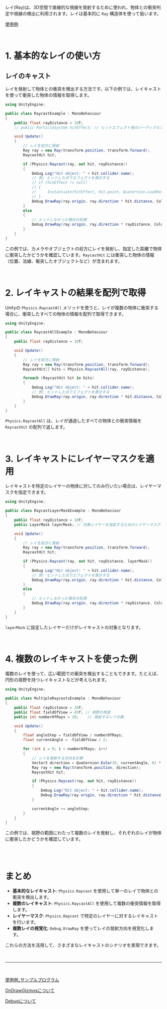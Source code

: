 レイ(Ray)は、3D空間で直線的な視線を発射するために使われ、物体との衝突判定や視線の検出に利用されます。レイは基本的に `Ray` 構造体を使って扱います。

[使用例](Detect/Detect.md)



<br>


# 1. 基本的なレイの使い方

## レイのキャスト
レイを発射して物体との衝突を検出する方法です。以下の例では、レイキャストを使って衝突した物体の情報を取得します。

```csharp
using UnityEngine;

public class RaycastExample : MonoBehaviour
{
    public float rayDistance = 10f;
    // public ParticleSystem hitEffect; // ヒットエフェクト用のパーティクルシステムプレハブ

    void Update()
    {
        // レイを前方に発射
        Ray ray = new Ray(transform.position, transform.forward);
        RaycastHit hit;

        if (Physics.Raycast(ray, out hit, rayDistance))
        {
            Debug.Log("Hit object: " + hit.collider.name);
            // 例: ヒットした点でエフェクトを表示する
            // if (hitEffect != null)
            // {
            //     Instantiate(hitEffect, hit.point, Quaternion.LookRotation(hit.normal));
            // }
            Debug.DrawRay(ray.origin, ray.direction * hit.distance, Color.red);
        }
        else
        {
            // ヒットしなかった場合の処理
            Debug.DrawRay(ray.origin, ray.direction * rayDistance, Color.green);
        }
    }
}
```

この例では、カメラやオブジェクトの前方にレイを発射し、指定した距離で物体に衝突したかどうかを確認しています。`RaycastHit` には衝突した物体の情報（位置、法線、衝突したオブジェクトなど）が含まれます。


<br>


# 2. レイキャストの結果を配列で取得

Unityの `Physics.RaycastAll` メソッドを使うと、レイが複数の物体に衝突する場合に、衝突したすべての物体の情報を配列で取得できます。

```csharp
using UnityEngine;

public class RaycastAllExample : MonoBehaviour
{
    public float rayDistance = 10f;

    void Update()
    {
        // レイを前方に発射
        Ray ray = new Ray(transform.position, transform.forward);
        RaycastHit[] hits = Physics.RaycastAll(ray, rayDistance);

        foreach (RaycastHit hit in hits)
        {
            Debug.Log("Hit object: " + hit.collider.name);
            // 例: ヒットした点でエフェクトを表示する
            Debug.DrawRay(ray.origin, ray.direction * hit.distance, Color.red);
        }
    }
}
```

`Physics.RaycastAll` は、レイが通過したすべての物体との衝突情報を `RaycastHit` の配列で返します。


<br>


# 3. レイキャストにレイヤーマスクを適用

レイキャストを特定のレイヤーの物体に対してのみ行いたい場合は、レイヤーマスクを指定できます。

```csharp
using UnityEngine;

public class RaycastLayerMaskExample : MonoBehaviour
{
    public float rayDistance = 10f;
    public LayerMask layerMask; // 対象レイヤーを指定するためのレイヤーマスク

    void Update()
    {
        // レイを前方に発射
        Ray ray = new Ray(transform.position, transform.forward);
        RaycastHit hit;

        if (Physics.Raycast(ray, out hit, rayDistance, layerMask))
        {
            Debug.Log("Hit object: " + hit.collider.name);
            // 例: ヒットした点でエフェクトを表示する
            Debug.DrawRay(ray.origin, ray.direction * hit.distance, Color.red);
        }
        else
        {
            // ヒットしなかった場合の処理
            Debug.DrawRay(ray.origin, ray.direction * rayDistance, Color.green);
        }
    }
}
```

`layerMask` に設定したレイヤーだけがレイキャストの対象となります。

<br>

# 4. 複数のレイキャストを使った例

複数のレイを使って、広い範囲での衝突を検出することもできます。たとえば、円形の視野を持つレイキャストなどが考えられます。

```csharp
using UnityEngine;

public class MultipleRaycastsExample : MonoBehaviour
{
    public float rayDistance = 10f;
    public float fieldOfView = 45f; // 視野の角度
    public int numberOfRays = 10;    // 発射するレイの数

    void Update()
    {
        float angleStep = fieldOfView / numberOfRays;
        float currentAngle = -fieldOfView / 2;

        for (int i = 0; i < numberOfRays; i++)
        {
            // レイを発射する方向を計算
            Vector3 direction = Quaternion.Euler(0, currentAngle, 0) * transform.forward;
            Ray ray = new Ray(transform.position, direction);
            RaycastHit hit;

            if (Physics.Raycast(ray, out hit, rayDistance))
            {
                Debug.Log("Hit object: " + hit.collider.name);
                Debug.DrawRay(ray.origin, ray.direction * hit.distance, Color.red);
            }

            currentAngle += angleStep;
        }
    }
}
```

この例では、視野の範囲にわたって複数のレイを発射し、それぞれのレイが物体に衝突したかどうかを確認しています。


<br>



<br>


# まとめ

- **基本的なレイキャスト**: `Physics.Raycast` を使用して単一のレイで物体との衝突を検出します。
- **複数のレイキャスト**: `Physics.RaycastAll` を使用して複数の衝突情報を取得します。
- **レイヤーマスク**: `Physics.Raycast` で特定のレイヤーに対するレイキャストを行います。
- **複数レイの視覚化**: `Debug.DrawRay` を使ってレイの発射方向を視覚化します。

これらの方法を活用して、さまざまなレイキャストのシナリオを実現できます。

<br>

---

<br>

[使用例_サンプルプログラム](Detect/Detect.md)

[OnDrawGizmosについて](OnDrawGizmos.md)

[Debugについて](Debug.md)